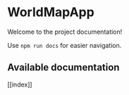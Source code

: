 # WorldMapApp

Welcome to the project documentation!

Use `npm run docs` for easier navigation.

## Available documentation

[[index]]
